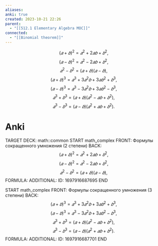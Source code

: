 ```yaml
---
aliases: 
anki: true
created: 2023-10-21 22:26
parent:
  - "[[512.1 Elementary Algebra MOC]]"
connected:
  - "[[Binomial theorem]]"
---
```


$$(𝑎+𝑏)^2 =𝑎^2 +2𝑎𝑏+𝑏^2,$$
$$(𝑎−𝑏)^2 =𝑎^2 −2𝑎𝑏+𝑏^2,  $$
$$𝑎^2 −𝑏^2 = (𝑎+𝑏)(𝑎−𝑏),  $$
$$(𝑎+𝑏)^3 =𝑎^3 +3𝑎^2𝑏+3𝑎𝑏^2 +𝑏^3,$$
$$(𝑎−𝑏)^3 =𝑎^3 −3𝑎^2𝑏+3𝑎𝑏^2 −𝑏^3,$$
$$𝑎^3 +𝑏^3 = (𝑎+𝑏)(𝑎^2 −𝑎𝑏+𝑏^2),$$
$$𝑎^3 −𝑏^3 = (𝑎−𝑏)(𝑎^2 +𝑎𝑏+𝑏^2).$$

# Anki
TARGET DECK: math::common 
START
math_complex
FRONT: Формулы сокращенного умножения (2 степени)
BACK: $$(𝑎+𝑏)^2 =𝑎^2 +2𝑎𝑏+𝑏^2,$$
$$(𝑎−𝑏)^2 =𝑎^2 −2𝑎𝑏+𝑏^2,  $$
$$𝑎^2 −𝑏^2 = (𝑎+𝑏)(𝑎−𝑏),  $$
FORMULA: 
ADDITIONAL:
ID: 1697916687695
END

START
math_complex
FRONT: Формулы сокращенного умножения (3 степени)
BACK: 
$$(𝑎+𝑏)^3 =𝑎^3 +3𝑎^2𝑏+3𝑎𝑏^2 +𝑏^3,$$
$$(𝑎−𝑏)^3 =𝑎^3 −3𝑎^2𝑏+3𝑎𝑏^2 −𝑏^3,$$
$$𝑎^3 +𝑏^3 = (𝑎+𝑏)(𝑎^2 −𝑎𝑏+𝑏^2),$$
$$𝑎^3 −𝑏^3 = (𝑎−𝑏)(𝑎^2 +𝑎𝑏+𝑏^2).$$
FORMULA: 
ADDITIONAL:
ID: 1697916687701
END